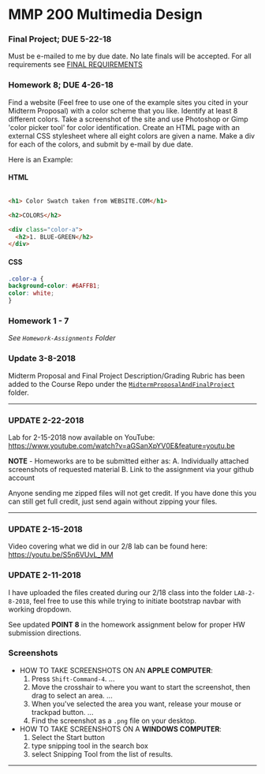 # MMP 200 Multimedia Design

### Final Project; DUE 5-22-18

Must be e-mailed to me by due date.  No late finals will be accepted.  For all
requirements see <a href="https://github.com/EliCash82/MMP-200/blob/master/MidtermProposalAndFinalProject/MidtermAndFinal.md">FINAL REQUIREMENTS</a>

### Homework 8; DUE 4-26-18

Find a website (Feel free to use one of the example sites you cited in your Midterm Proposal) with a color scheme that you like. Identify at least 8 different colors.  Take a screenshot of the site and use Photoshop or Gimp 'color picker tool' for color identification.  Create an HTML page with an external CSS stylesheet where all eight colors are given a name.  Make a div for each of the colors, and submit by e-mail by due date.  

Here is an Example:

#### HTML

  ```HTML

<h1> Color Swatch taken from WEBSITE.COM</h1>

<h2>COLORS</h2>

  <div class="color-a">
    <h2>1. BLUE-GREEN</h2>
  </div>
  ```

#### CSS

  ```CSS
.color-a {
  background-color: #6AFFB1;
  color: white;
}

  ```




### Homework 1 - 7

*See `Homework-Assignments` Folder*

### Update 3-8-2018

Midterm Proposal and Final Project Description/Grading Rubric has been added
to the Course Repo under the [`MidtermProposalAndFinalProject`](https://github.com/EliCash82/MMP-200/blob/master/MidtermProposalAndFinalProject/MidtermAndFinal.md) folder.

---

### **UPDATE** 2-22-2018

Lab for 2-15-2018 now available on YouTube: https://www.youtube.com/watch?v=aGSanXpYV0E&feature=youtu.be

**NOTE** - Homeworks are to be submitted either as:
A. Individually attached screenshots of requested material
B. Link to the assignment via your github account

Anyone sending me zipped files will not get credit.  If you have done this you can
still get full credit, just send again without zipping your files.

---

### **UPDATE** 2-15-2018

Video covering what we did in our 2/8 lab can be found here:
https://youtu.be/S5n6VUvL_MM

### **UPDATE** 2-11-2018
I have uploaded the files created during our 2/18 class into the
folder `LAB-2-8-2018`, feel free to use this while trying to initiate
bootstrap navbar with working dropdown.

See updated **POINT 8** in the homework assignment below for proper
HW submission directions.  


### Screenshots

  * HOW TO TAKE SCREENSHOTS ON AN **APPLE COMPUTER**:
      1. Press `Shift-Command-4`. ...
      2. Move the crosshair to where you want to start the screenshot, then drag to select an area. ...
      3. When you've selected the area you want, release your mouse or trackpad button. ...
      4. Find the screenshot as a `.png` file on your desktop.
  * HOW TO TAKE SCREENSHOTS ON A **WINDOWS COMPUTER**:
      1. Select the Start  button
      2. type snipping tool in the search box
      3. select Snipping Tool from the list of results.


---
